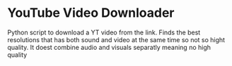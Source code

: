 # YouTube Video Downloader
Python script to download a YT video from the link.
Finds the best resolutions that has both sound and video at the same time so not so hight quality.
It doest combine audio and visuals separatly meaning no high quality
